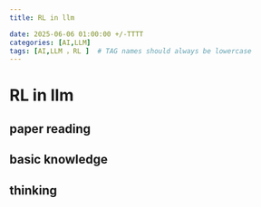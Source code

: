 ```yaml
---
title: RL in llm

date: 2025-06-06 01:00:00 +/-TTTT
categories: [AI,LLM]
tags: [AI,LLM ，RL ]  # TAG names should always be lowercase
---
```

# RL in llm

## paper reading


## basic knowledge



## thinking